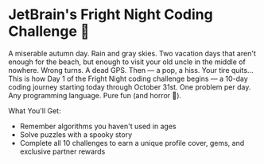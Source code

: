 # JetBrain's Fright Night Coding Challenge 🎃
A miserable autumn day. Rain and gray skies. Two vacation days that aren't enough for the beach, but enough to visit your old uncle in the middle of nowhere. Wrong turns. A dead GPS. Then — a pop, a hiss. Your tire quits...
This is how Day 1 of the Fright Night coding challenge begins — a 10-day coding journey starting today through October 31st. One problem per day. Any programming language. Pure fun (and horror 👻).

What You'll Get:
- Remember algorithms you haven't used in ages
- Solve puzzles with a spooky story
- Complete all 10 challenges to earn a unique profile cover, gems, and exclusive partner rewards